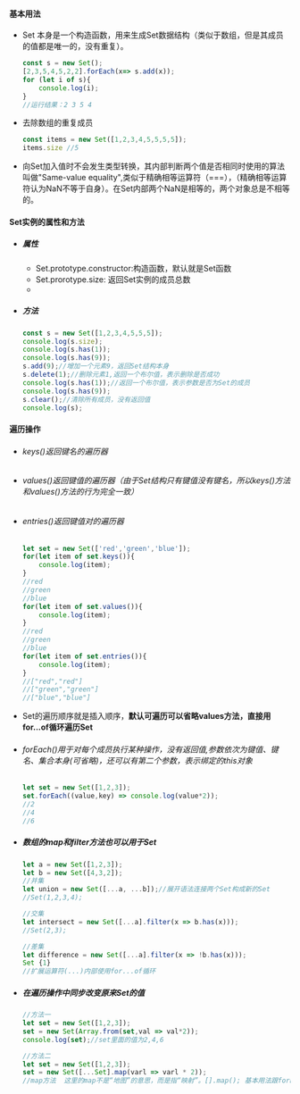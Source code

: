 #### 基本用法

- Set 本身是一个构造函数，用来生成Set数据结构（类似于数组，但是其成员的值都是唯一的，没有重复）。

  ```javascript
  const s = new Set();
  [2,3,5,4,5,2,2].forEach(x=> s.add(x));
  for (let i of s){
      console.log(i);
  }
  //运行结果：2 3 5 4
  ```

- 去除数组的重复成员

  ```javascript
  const items = new Set([1,2,3,4,5,5,5,5]);
  items.size //5
  ```

- 向Set加入值时不会发生类型转换，其内部判断两个值是否相同时使用的算法叫做"Same-value equality",类似于精确相等运算符（===），（精确相等运算符认为NaN不等于自身）。在Set内部两个NaN是相等的，两个对象总是不相等的。

#### Set实例的属性和方法

- ##### 属性

  - Set.prototype.constructor:构造函数，默认就是Set函数
  - Set.prorotype.size: 返回Set实例的成员总数
  - 

- ##### 方法

  ```javascript
  const s = new Set([1,2,3,4,5,5,5]);
  console.log(s.size);
  console.log(s.has(1));
  console.log(s.has(9));
  s.add(9);//增加一个元素9，返回Set结构本身
  s.delete(1);//删除元素1,返回一个布尔值，表示删除是否成功
  console.log(s.has(1));//返回一个布尔值，表示参数是否为Set的成员
  console.log(s.has(9));
  s.clear();//清除所有成员，没有返回值
  console.log(s);
  ```

#### 遍历操作

- ###### keys()返回键名的遍历器

- ###### values()返回键值的遍历器（由于Set结构只有键值没有键名，所以keys()方法和values()方法的行为完全一致）

- ###### entries()返回键值对的遍历器

  ``` javascript 
  let set = new Set(['red','green','blue']);
  for(let item of set.keys()){
      console.log(item);
  }
  //red
  //green
  //blue
  for(let item of set.values()){
      console.log(item);
  }
  //red
  //green
  //blue
  for(let item of set.entries()){
      console.log(item);
  }
  //["red","red"]
  //["green","green"]
  //["blue","blue"]
  ```

- Set的遍历顺序就是插入顺序，**默认可遍历可以省略values方法，直接用for...of循环遍历Set**

- ###### forEach()用于对每个成员执行某种操作，没有返回值,参数依次为键值、键名、集合本身(可省略)，还可以有第二个参数，表示绑定的this对象

  ```javascript 
  let set = new Set([1,2,3]);
  set.forEach((value,key) => console.log(value*2));
  //2
  //4
  //6
  ```

- ##### 数组的map和filter方法也可以用于Set

  ```javascript
  let a = new Set([1,2,3]);
  let b = new Set([4,3,2]);
  //并集
  let union = new Set([...a, ...b]);//展开语法连接两个Set构成新的Set
  //Set(1,2,3,4);
  
  //交集
  let intersect = new Set([...a].filter(x => b.has(x)));
  //Set(2,3);
  
  //差集
  let difference = new Set([...a].filter(x => !b.has(x)));
  Set {1}
  //扩展运算符(...)内部使用for...of循环
  ```

- ##### 在遍历操作中同步改变原来Set的值

  ```javascript 
  //方法一
  let set = new Set([1,2,3]);
  set = new Set(Array.from(set,val => val*2));
  console.log(set);//set里面的值为2,4,6

  //方法二
  let set = new Set([1,2,3]);
  set = new Set([...Set].map(varl => varl * 2));
  //map方法  这里的map不是“地图”的意思，而是指“映射”。[].map(); 基本用法跟forEach方法类似
  ```
  
  











